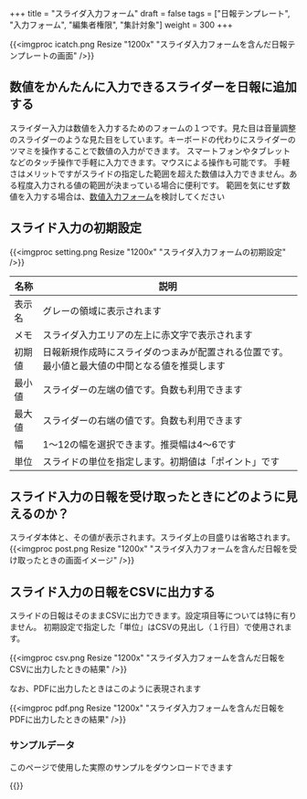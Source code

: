 +++
title = "スライダ入力フォーム"
draft = false
tags = ["日報テンプレート", "入力フォーム", "編集者権限", "集計対象"]
weight = 300
+++

{{<imgproc icatch.png Resize "1200x" "スライダ入力フォームを含んだ日報テンプレートの画面" />}}

## 数値をかんたんに入力できるスライダーを日報に追加する

スライダー入力は数値を入力するためのフォームの１つです。見た目は音量調整のスライダーのような見た目をしています。キーボードの代わりにスライダーのツマミを操作することで数値の入力ができます。
スマートフォンやタブレットなどのタッチ操作で手軽に入力できます。マウスによる操作も可能です。
手軽さはメリットですがスライドの指定した範囲を超えた数値は入力できません。ある程度入力される値の範囲が決まっている場合に便利です。
範囲を気にせず数値を入力する場合は、[数値入力フォーム](/org/groupsetting/template/math/)を検討してください

## スライド入力の初期設定

{{<imgproc setting.png Resize "1200x" "スライダ入力フォームの初期設定" />}}

|名称|説明|
|---|---|
|表示名|グレーの領域に表示されます|
|メモ|スライダ入力エリアの左上に赤文字で表示されます|
|初期値|日報新規作成時にスライダのつまみが配置される位置です。最小値と最大値の中間となる値を推奨します|
|最小値|スライダーの左端の値です。負数も利用できます|
|最大値|スライダーの右端の値です。負数も利用できます
|幅|1〜12の幅を選択できます。推奨幅は4〜6です|
|単位|スライドの単位を指定します。初期値は「ポイント」です|

## スライド入力の日報を受け取ったときにどのように見えるのか？

スライダ本体と、その値が表示されます。スライダ上の目盛りは省略されます。
{{<imgproc post.png Resize "1200x" "スライダ入力フォームを含んだ日報を受け取ったときの画面イメージ" />}}

## スライド入力の日報をCSVに出力する

スライドの日報はそのままCSVに出力できます。設定項目等については特に有りません。
初期設定で指定した「単位」はCSVの見出し（１行目）で使用されます。

{{<imgproc csv.png Resize "1200x" "スライダ入力フォームを含んだ日報をCSVに出力したときの結果" />}}

なお、PDFに出力したときはこのように表現されます

{{<imgproc pdf.png Resize "1200x" "スライダ入力フォームを含んだ日報をPDFに出力したときの結果" />}}

### サンプルデータ

このページで使用した実際のサンプルをダウンロードできます

{{<attachments style="orange" />}}
